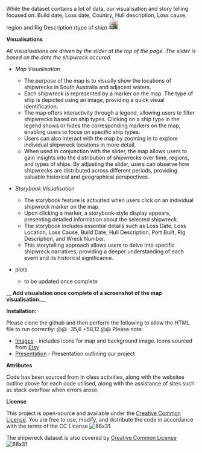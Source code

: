 While the dataset contains a lot of data, our visualisation and story telling focused on: Build date, Loss date, Country, Hull description, Loss cause, region and Rig Description (type of ship)<img src="static/images/barque.png" alt="ship" width="30" height="30">.

**Visualisations**    

_All visualisations are driven by the slider at the top of the page. The slider is based on the date the shipwreck occured._

- _Map Visualisation_  
    - The purpose of the map is to visually show the locations of shipwrecks in South Australia and adjacent waters.  
    - Each shipwreck is represented by a marker on the map. The type of ship is depicted using an image, providing a quick visual identification.  
    - The map offers interactivity through a legend, allowing users to filter shipwrecks based on ship types. Clicking on a ship type in the legend shows or hides the corresponding markers on the map, enabling users to focus on specific ship types.  
    - Users can also interact with the map by zooming in to explore individual shipwreck locations in more detail.  
    - When used in conjunction with the slider, the map allows users to gain insights into the distribution of shipwrecks over time, regions, and types of ships. By adjusting the slider, users can observe how shipwrecks are distributed across different periods, providing valuable historical and geographical perspectives.  

- _Storybook Visualisation_    
     -   The storybook feature is activated when users click on an individual shipwreck marker on the map.
     -   Upon clicking a marker, a storybook-style display appears, presenting detailed information about the selected shipwreck.
     -   The storybook includes essential details such as Loss Date, Loss Location, Loss Cause, Build Date, Hull Description, Port Built, Rig Description, and Wreck Number.
     -   This storytelling approach allows users to delve into specific shipwreck narratives, providing a deeper understanding of each event and its historical significance.  

- plots
   -    to be updated once complete  

__    **Add visualation once complete of a screenshot of the map visualisation.**__


**Installation:**

Please clone the github and then perform the following to allow the HTML file to run correctly:
	@@ -35,6 +58,12 @@ Please note:
- [Images](static/images) - includes icons for map and background image. Icons sourced from [Etsy](https://www.etsy.com/au/shop/GJBClipArts?ref=l2-about-shopname)
- [Presentation](Presentation/Presentation%20Slides.pptx) - Presentation outlining our project

**Attributes**

Code has been sourced from in class activities, along with the websites outline above for each code utilised, along with the assistance of sites such as stack overflow when errors arose.

**License**

This project is open-source and available under the [Creative Common License](https://creativecommons.org/licenses/by/4.0/). You are free to use, modify, and distribute the code in accordance with the terms of the CC License ![88x31](https://github.com/Evkn00/g1p3/assets/127099343/014e8657-cc39-4673-954d-883e08bb2cc7).

The shipwreck dataset is also covered by [Creative Common License](https://creativecommons.org/licenses/by/4.0/) ![88x31](https://github.com/Evkn00/g1p3/assets/127099343/014e8657-cc39-4673-954d-883e08bb2cc7)